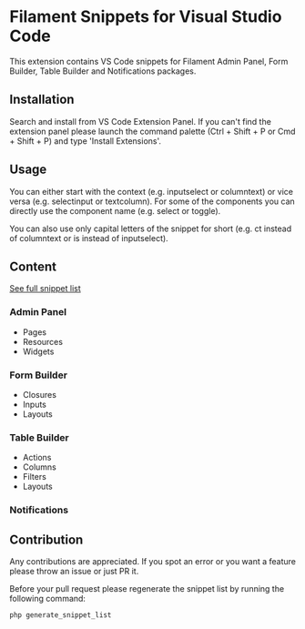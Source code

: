 # Filament Snippets for Visual Studio Code

This extension contains VS Code snippets for Filament Admin Panel, Form Builder, Table Builder and Notifications packages.

## Installation

Search and install from VS Code Extension Panel. If you can't find the extension panel please launch the command palette (Ctrl + Shift + P or Cmd + Shift + P) and type 'Install Extensions'.

## Usage

You can either start with the context (e.g. inputselect or columntext) or vice versa (e.g. selectinput or textcolumn). For some of the components you can directly use the component name (e.g. select or toggle).

You can also use only capital letters of the snippet for short (e.g. ct instead of columntext or is instead of inputselect).

## Content

[See full snippet list](./SNIPPET-LIST.md)

### Admin Panel

- Pages
- Resources
- Widgets

### Form Builder

- Closures
- Inputs
- Layouts

### Table Builder

- Actions
- Columns
- Filters
- Layouts

### Notifications

## Contribution

Any contributions are appreciated. If you spot an error or you want a feature please throw an issue or just PR it.

Before your pull request please regenerate the snippet list by running the following command: 

```
php generate_snippet_list
```
